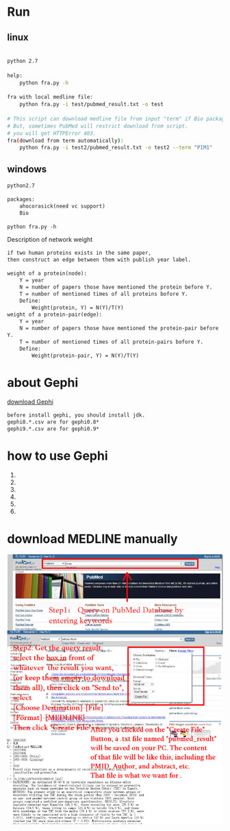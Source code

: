 ﻿# Run

## linux
```bash

python 2.7

help:
    python fra.py -h

fra with local medline file:
    python fra.py -i test/pubmed_result.txt -o test

# This script can download medline file from input "term" if Bio package was installed.
# But, sometimes PubMed will restrict download from script.
# you will get HTTPError 403.
fra(download from term automatically):
    python fra.py -i test2/pubmed_result.txt -o test2 --term "PIM1"
```

## windows
```
python2.7

packages:
    ahocorasick(need vc support)
    Bio

python fra.py -h
```


Description of network weight
```
if two human proteins exists in the same paper,
then construct an edge between them with publish year label.

weight of a protein(node):
    Y = year
    N = number of papers those have mentioned the protein before Y.
    T = number of mentioned times of all proteins bofore Y.
    Define:
        Weight(protein, Y) = N(Y)/T(Y)
weight of a protein-pair(edge):
    Y = year
    N = number of papers those have mentioned the protein-pair before Y.
    T = number of mentioned times of all protein-pairs bofore Y.
    Define:
        Weight(protein-pair, Y) = N(Y)/T(Y)
```

# about Gephi
[download Gephi](https://gephi.org/users/download/)
```
before install gephi, you should install jdk.
gephi8.*.csv are for gephi0.8*
gephi9.*.csv are for gephi0.9*
```

# how to use Gephi

1. 
2.
3.
4.
5.
6.


# download MEDLINE manually

![download](download.jpg)



